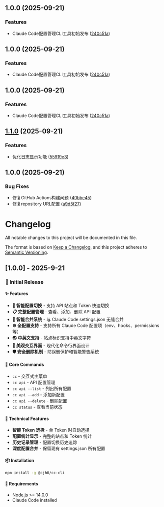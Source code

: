 ## 1.0.0 (2025-09-21)

### Features

* Claude Code配置管理CLI工具初始发布 ([240c51a](https://github.com/cjh-store/cc/commit/240c51af53daf0f89bd3cdc9af961f9b2201a4b0))

## 1.0.0 (2025-09-21)

### Features

* Claude Code配置管理CLI工具初始发布 ([240c51a](https://github.com/cjh-store/cc/commit/240c51af53daf0f89bd3cdc9af961f9b2201a4b0))

## 1.0.0 (2025-09-21)

### Features

* Claude Code配置管理CLI工具初始发布 ([240c51a](https://github.com/cjh-store/cc/commit/240c51af53daf0f89bd3cdc9af961f9b2201a4b0))

## [1.1.0](https://github.com/cjh-store/cc/compare/v1.0.0...v1.1.0) (2025-09-21)

### Features

* 优化日志显示功能 ([55919e3](https://github.com/cjh-store/cc/commit/55919e3be2a3dbbd8c36b4ec86b0216d2e6d8dcb))

## 1.0.0 (2025-09-21)

### Bug Fixes

* 修复GitHub Actions构建问题 ([40bbe45](https://github.com/cjh-store/cc/commit/40bbe457ef78f9318c716a80b1f5cbb249679717))
* 修复repository URL配置 ([a9d5f27](https://github.com/cjh-store/cc/commit/a9d5f270195fceab0fa25eda559d4ab6df0b3e31))

# Changelog

All notable changes to this project will be documented in this file.

The format is based on [Keep a Changelog](https://keepachangelog.com/en/1.0.0/),
and this project adheres to [Semantic Versioning](https://semver.org/spec/v2.0.0.html).

## [1.0.0] - 2025-9-21

### 🎉 Initial Release

#### ✨ Features

- **🔄 智能配置切换** - 支持 API 站点和 Token 快速切换
- **📋 完整配置管理** - 查看、添加、删除 API 配置
- **🔗 智能合并系统** - 与 Claude Code settings.json 无缝合并
- **⚙️ 全配置支持** - 支持所有 Claude Code 配置项（env、hooks、permissions 等）
- **🌏 中英文支持** - 站点标识支持中英文字符
- **🎨 美观交互界面** - 现代化命令行界面设计
- **🛡️ 安全删除机制** - 防误删保护和智能警告系统

#### 🚀 Core Commands

- `cc` - 交互式主菜单
- `cc api` - API 配置管理
- `cc api --list` - 列出所有配置
- `cc api --add` - 添加新配置
- `cc api --delete` - 删除配置
- `cc status` - 查看当前状态

#### 🔧 Technical Features

- **智能 Token 选择** - 单 Token 时自动选择
- **配置统计显示** - 完整的站点和 Token 统计
- **历史记录管理** - 配置切换历史追踪
- **深度配置合并** - 保留现有 settings.json 所有配置

#### 📦 Installation

```bash
npm install -g @cjh0/cc-cli
```

#### 🎯 Requirements

- Node.js >= 14.0.0
- Claude Code installed

